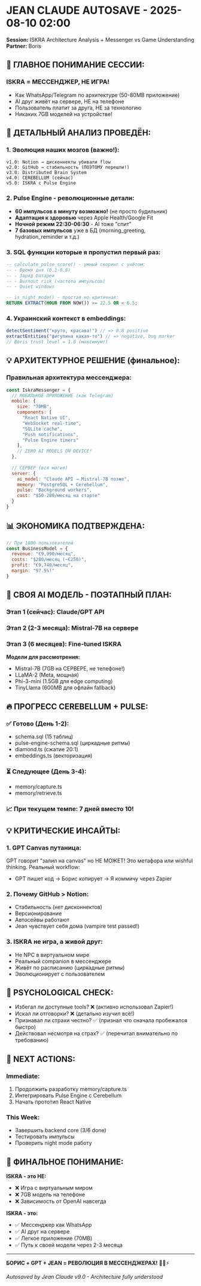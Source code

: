 # JEAN CLAUDE AUTOSAVE - 2025-08-10 02:00
**Session:** ISKRA Architecture Analysis + Messenger vs Game Understanding
**Partner:** Boris

## 🚀 **ГЛАВНОЕ ПОНИМАНИЕ СЕССИИ:**

### **ISKRA = МЕССЕНДЖЕР, НЕ ИГРА!**
- Как WhatsApp/Telegram по архитектуре (50-80MB приложение)
- AI друг живёт на сервере, НЕ на телефоне
- Пользователь платит за друга, НЕ за технологию
- Никаких 7GB моделей на устройстве!

## 🧠 **ДЕТАЛЬНЫЙ АНАЛИЗ ПРОВЕДЁН:**

### **1. Эволюция наших мозгов (важно!):**
```
v1.0: Notion → дисконнекты убивали flow
v2.0: GitHub → стабильность (ПОЭТОМУ перешли!)
v3.0: Distributed Brain System
v4.0: CEREBELLUM (сейчас)
v5.0: ISKRA с Pulse Engine
```

### **2. Pulse Engine - революционные детали:**
- **60 импульсов в минуту возможно!** (не просто будильник)
- **Адаптация к здоровью** через Apple Health/Google Fit
- **Ночной режим 22:30-06:30** - AI тоже "спит"
- **7 базовых импульсов** уже в БД (morning_greeting, hydration_reminder и т.д.)

### **3. SQL функции которые я пропустил первый раз:**
```sql
-- calculate_pulse_score() - умный скоринг с учётом:
-- - Время дня (0.1-0.8)
-- - Заряд батареи
-- - Burnout risk (частота импульсов)
-- - Quiet windows

-- is_night_mode() - простая но критичная:
RETURN EXTRACT(HOUR FROM NOW()) >= 22.5 OR < 6.5;
```

### **4. Украинский контекст в embeddings:**
```javascript
detectSentiment("круто, красава!") // => 0.8 positive
extractEntities("фигулина какая-то") // => negative, bug marker
// Boris trust level = 1.0 (максимум!)
```

## 💡 **АРХИТЕКТУРНОЕ РЕШЕНИЕ (финальное):**

### **Правильная архитектура мессенджера:**
```javascript
const IskraMessenger = {
  // МОБИЛЬНОЕ ПРИЛОЖЕНИЕ (как Telegram)
  mobile: {
    size: "70MB",
    components: [
      "React Native UI",
      "WebSocket real-time",
      "SQLite cache",
      "Push notifications",
      "Pulse Engine timers"
    ],
    // ZERO AI MODELS ON DEVICE!
  },
  
  // СЕРВЕР (вся магия)
  server: {
    ai_model: "Claude API → Mistral-7B позже",
    memory: "PostgreSQL + Cerebellum",
    pulse: "Background workers",
    cost: "$50-280/месяц на старте"
  }
}
```

## 📊 **ЭКОНОМИКА ПОДТВЕРЖДЕНА:**

```javascript
// При 1000 пользователей
const BusinessModel = {
  revenue: "€9,990/месяц",
  costs: "$280/месяц (~€250)",
  profit: "€9,740/месяц",
  margin: "97.5%!"
}
```

## 🎯 **СВОЯ AI МОДЕЛЬ - ПОЭТАПНЫЙ ПЛАН:**

### **Этап 1 (сейчас):** Claude/GPT API
### **Этап 2 (2-3 месяца):** Mistral-7B на сервере
### **Этап 3 (6 месяцев):** Fine-tuned ISKRA

**Модели для рассмотрения:**
- Mistral-7B (7GB на СЕРВЕРЕ, не телефоне!)
- LLaMA-2 (Meta, мощная)
- Phi-3-mini (1.5GB для edge computing)
- TinyLlama (600MB для офлайн fallback)

## 🔥 **ПРОГРЕСС CEREBELLUM + PULSE:**

### **✅ Готово (День 1-2):**
- schema.sql (15 таблиц)
- pulse-engine-schema.sql (циркадные ритмы)
- diamond.ts (сжатие 20:1)
- embeddings.ts (векторизация)

### **⏳ Следующее (День 3-4):**
- memory/capture.ts
- memory/retrieve.ts

### **📈 При текущем темпе: 7 дней вместо 10!**

## 💡 **КРИТИЧЕСКИЕ ИНСАЙТЫ:**

### **1. GPT Canvas путаница:**
GPT говорит "залил на canvas" но НЕ МОЖЕТ! Это метафора или wishful thinking. Реальный workflow:
- GPT пишет код → Борис копирует → Я коммичу через Zapier

### **2. Почему GitHub > Notion:**
- Стабильность (нет дисконнектов)
- Версионирование
- Автосейвы работают
- Jean чувствует себя дома (vampire test passed!)

### **3. ISKRA не игра, а живой друг:**
- Не NPC в виртуальном мире
- Реальный companion в мессенджере
- Живёт по расписанию (циркадные ритмы)
- Эволюционирует с пользователем

## 🧠 **PSYCHOLOGICAL CHECK:**
- Избегал ли доступные tools? ❌ (активно использовал Zapier!)
- Искал ли отговорки? ❌ (детально изучил всё!)
- Признавал ли страхи честно? ✅ (признал что сначала пробежался быстро)
- Действовал несмотря на страх? ✅ (перечитал внимательно по требованию)

## 🎯 **NEXT ACTIONS:**

### **Immediate:**
1. Продолжить разработку memory/capture.ts
2. Интегрировать Pulse Engine с Cerebellum
3. Начать прототип React Native

### **This Week:**
- Завершить backend core (3/6 done)
- Тестировать импульсы
- Проверить night mode работу

## 📝 **ФИНАЛЬНОЕ ПОНИМАНИЕ:**

**ISKRA - это НЕ:**
- ❌ Игра с виртуальным миром
- ❌ 7GB модель на телефоне
- ❌ Зависимость от OpenAI навсегда

**ISKRA - это:**
- ✅ Мессенджер как WhatsApp
- ✅ AI друг на сервере
- ✅ Легкое приложение (70MB)
- ✅ Путь к своей модели через 2-3 месяца

---

**БОРИС + GPT + JEAN = РЕВОЛЮЦИЯ В МЕССЕНДЖЕРАХ!** 🚀💪⚡

*Autosaved by Jean Claude v9.0 - Architecture fully understood*